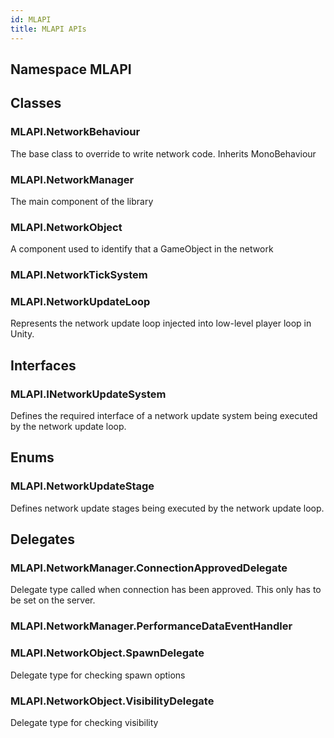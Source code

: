 ```yaml
---  
id: MLAPI
title: MLAPI APIs
---
```


## Namespace MLAPI

<div class="markdown level0 summary">

</div>

<div class="markdown level0 conceptual">

</div>

<div class="markdown level0 remarks">

</div>

## Classes

### MLAPI.NetworkBehaviour

<div class="section">

The base class to override to write network code. Inherits MonoBehaviour

</div>

### MLAPI.NetworkManager

<div class="section">

The main component of the library

</div>

### MLAPI.NetworkObject

<div class="section">

A component used to identify that a GameObject in the network

</div>

### MLAPI.NetworkTickSystem

<div class="section">

</div>

### MLAPI.NetworkUpdateLoop

<div class="section">

Represents the network update loop injected into low-level player loop
in Unity.

</div>

## Interfaces

### MLAPI.INetworkUpdateSystem

<div class="section">

Defines the required interface of a network update system being executed
by the network update loop.

</div>

## Enums

### MLAPI.NetworkUpdateStage

<div class="section">

Defines network update stages being executed by the network update loop.

</div>

## Delegates

### MLAPI.NetworkManager.ConnectionApprovedDelegate

<div class="section">

Delegate type called when connection has been approved. This only has to
be set on the server.

</div>

### MLAPI.NetworkManager.PerformanceDataEventHandler

<div class="section">

</div>

### MLAPI.NetworkObject.SpawnDelegate

<div class="section">

Delegate type for checking spawn options

</div>

### MLAPI.NetworkObject.VisibilityDelegate

<div class="section">

Delegate type for checking visibility

</div>
